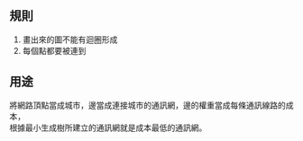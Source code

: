## 規則
1. 畫出來的圖不能有迴圈形成
2. 每個點都要被連到

## 用途
將網路頂點當成城市，邊當成連接城市的通訊網，邊的權重當成每條通訊線路的成本，</br>
根據最小生成樹所建立的通訊網就是成本最低的通訊網。
